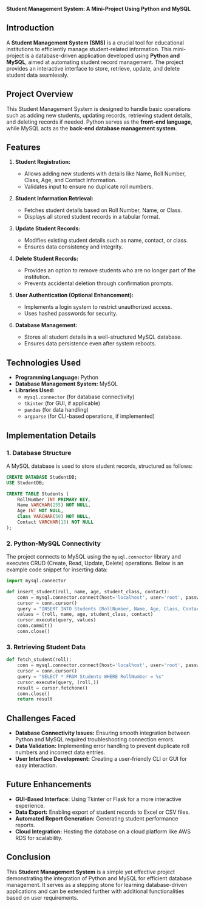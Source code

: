 **Student Management System: A Mini-Project Using Python and MySQL**

## Introduction
A **Student Management System (SMS)** is a crucial tool for educational institutions to efficiently manage student-related information. This mini-project is a database-driven application developed using **Python and MySQL**, aimed at automating student record management. The project provides an interactive interface to store, retrieve, update, and delete student data seamlessly.

## Project Overview
This Student Management System is designed to handle basic operations such as adding new students, updating records, retrieving student details, and deleting records if needed. Python serves as the **front-end language**, while MySQL acts as the **back-end database management system**.

## Features
1. **Student Registration:**
   - Allows adding new students with details like Name, Roll Number, Class, Age, and Contact Information.
   - Validates input to ensure no duplicate roll numbers.

2. **Student Information Retrieval:**
   - Fetches student details based on Roll Number, Name, or Class.
   - Displays all stored student records in a tabular format.

3. **Update Student Records:**
   - Modifies existing student details such as name, contact, or class.
   - Ensures data consistency and integrity.

4. **Delete Student Records:**
   - Provides an option to remove students who are no longer part of the institution.
   - Prevents accidental deletion through confirmation prompts.

5. **User Authentication (Optional Enhancement):**
   - Implements a login system to restrict unauthorized access.
   - Uses hashed passwords for security.

6. **Database Management:**
   - Stores all student details in a well-structured MySQL database.
   - Ensures data persistence even after system reboots.

## Technologies Used
- **Programming Language:** Python
- **Database Management System:** MySQL
- **Libraries Used:**
  - `mysql.connector` (for database connectivity)
  - `tkinter` (for GUI, if applicable)
  - `pandas` (for data handling)
  - `argparse` (for CLI-based operations, if implemented)

## Implementation Details
### 1. Database Structure
A MySQL database is used to store student records, structured as follows:
```sql
CREATE DATABASE StudentDB;
USE StudentDB;

CREATE TABLE Students (
    RollNumber INT PRIMARY KEY,
    Name VARCHAR(255) NOT NULL,
    Age INT NOT NULL,
    Class VARCHAR(50) NOT NULL,
    Contact VARCHAR(15) NOT NULL
);
```
### 2. Python-MySQL Connectivity
The project connects to MySQL using the `mysql.connector` library and executes CRUD (Create, Read, Update, Delete) operations. Below is an example code snippet for inserting data:
```python
import mysql.connector

def insert_student(roll, name, age, student_class, contact):
    conn = mysql.connector.connect(host='localhost', user='root', password='password', database='StudentDB')
    cursor = conn.cursor()
    query = "INSERT INTO Students (RollNumber, Name, Age, Class, Contact) VALUES (%s, %s, %s, %s, %s)"
    values = (roll, name, age, student_class, contact)
    cursor.execute(query, values)
    conn.commit()
    conn.close()
```
### 3. Retrieving Student Data
```python
def fetch_student(roll):
    conn = mysql.connector.connect(host='localhost', user='root', password='password', database='StudentDB')
    cursor = conn.cursor()
    query = "SELECT * FROM Students WHERE RollNumber = %s"
    cursor.execute(query, (roll,))
    result = cursor.fetchone()
    conn.close()
    return result
```

## Challenges Faced
- **Database Connectivity Issues:** Ensuring smooth integration between Python and MySQL required troubleshooting connection errors.
- **Data Validation:** Implementing error handling to prevent duplicate roll numbers and incorrect data entries.
- **User Interface Development:** Creating a user-friendly CLI or GUI for easy interaction.

## Future Enhancements
- **GUI-Based Interface:** Using Tkinter or Flask for a more interactive experience.
- **Data Export:** Enabling export of student records to Excel or CSV files.
- **Automated Report Generation:** Generating student performance reports.
- **Cloud Integration:** Hosting the database on a cloud platform like AWS RDS for scalability.

## Conclusion
This **Student Management System** is a simple yet effective project demonstrating the integration of Python and MySQL for efficient database management. It serves as a stepping stone for learning database-driven applications and can be extended further with additional functionalities based on user requirements.

